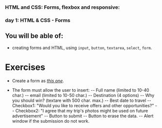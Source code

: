 ### HTML and CSS: Forms, flexbox and responsive:

### day 1: HTML & CSS - Forms

## You will be able of:

- creating forms and HTML, using `input`, `button`, `textarea`, `select`, `form`.

# Exercises

- Create a form as _[this one](https://s3.us-east-2.amazonaws.com/assets.app.betrybe.com/fundamentals/html-forms/images/Excalidraw-forms-94cb593582e99fd08f284274fd8b50ab.png)_.

- The form must allow the user to insert:
  -- Full name (limited to 10-40 char.)
  -- email (limited to 10-50 char.)
  -- Destination (4 options)
  -- Why you should win? (textare with 500 char. max.)
  -- Best date to travel
  -- Checkbox1: "Would you like to receive offers and other opportunities?"
  -- Checkbox2: "I agree that my trip's photos might be used on future advertisement"
  -- Button to submit
  -- Button to erase the data.
  -- Alert window if the submission do not work.
